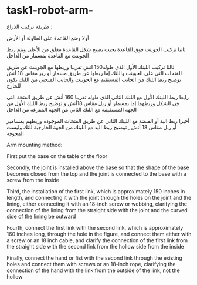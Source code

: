 # task1-robot-arm-
طريقة تركيب الذراع :

أولا وضع القاعدة على الطاولة أو الأرض

ثانيا تركيب الجوينت فوق القاعدة بحيث يصبح شكل القاعدة مغلق من الأعلى ويتم ربط الجوينت مع القاعدة بمسمار من الداخل 

ثالثا تركيب اللينك  الأول الذي طوله150 انش تقريبا وربطها مع الجوينت عن طريق الفتحات التي على الجوينت واللنك إما ربطها عن طريق مسمار أو ربر مقاس 18 أنش توضيح ربط اللنك من الجانب المستقيم مع الجوينت والجانب المنحني من اللنك يكون للخارج

رابعا ربط اللينك الأول مع اللنك الثاني الذي طوله تقريبا 160 أنش عن طريق الفتحة التي في الشكل وربطهما إما بمسمار أو ربل مقاس 18أنش و توضيح ربط اللنك الأول من الجهة المستقيمه مع اللنك الثاني من الجهة المفرغة من الداخل 

أخيرا ربط اليد أو القبضة مع اللينك الثاني عن طريق الفتحات الموجودة وربطهم بمسامير أو ربل مقاس 18 أنش , توضيح ربط اليد مع اللينك من الجهة الخارجية للنك وليست المجوفة 






Arm mounting method:

First put the base on the table or the floor

Secondly, the joint is installed above the base so that the shape of the base becomes closed from the top and the joint is connected to the base with a screw from the inside

Third, the installation of the first link, which is approximately 150 inches in length, and connecting it with the joint through the holes on the joint and the lining, either connecting it with an 18-inch screw or webbing, clarifying the connection of the lining from the straight side with the joint and the curved side of the lining be outward

Fourth, connect the first link with the second link, which is approximately 160 inches long, through the hole in the figure, and connect them either with a screw or an 18 inch cable, and clarify the connection of the first link from the straight side with the second link from the hollow side from the inside

Finally, connect the hand or fist with the second link through the existing holes and connect them with screws or an 18-inch rope, clarifying the connection of the hand with the link from the outside of the link, not the hollow
